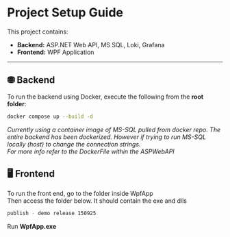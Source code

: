 # Project Setup Guide

This project contains:

- **Backend:** ASP.NET Web API, MS SQL, Loki, Grafana  
- **Frontend:** WPF Application

---

## ⛃ Backend

To run the backend using Docker, execute the following from the **root folder**:

```bash
docker compose up --build -d
```
*Currently using a container image of MS-SQL pulled from docker repo. The entire backend has been dockerized. However if trying to run MS-SQL locally (host) to change the connection strings.  
For more info refer to the DockerFile within the ASPWebAPI*

## 🖥️ Frontend
To run the front end, go to the folder inside WpfApp  
Then access the folder below.  It should contain the exe and dlls

```bash
publish - demo release 150925
```
Run **WpfApp.exe**
